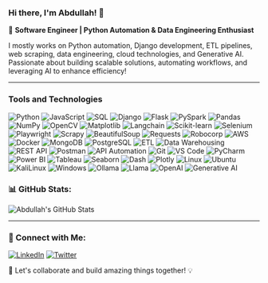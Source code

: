 ### Hi there, I'm Abdullah! 👋

🚀 **Software Engineer | Python Automation & Data Engineering Enthusiast**

I mostly works on Python automation, Django development, ETL pipelines, web scraping, data engineering, cloud technologies, and Generative AI. Passionate about building scalable solutions, automating workflows, and leveraging AI to enhance efficiency!

---

### **Tools and Technologies**
![Python](https://img.shields.io/badge/-Python-3776AB?style=for-the-badge&logo=python&logoColor=white)
![JavaScript](https://img.shields.io/badge/-JavaScript-F7DF1E?style=for-the-badge&logo=javascript&logoColor=black)
![SQL](https://img.shields.io/badge/-SQL-4479A1?style=for-the-badge&logo=mysql&logoColor=white)
![Django](https://img.shields.io/badge/-Django-092E20?style=for-the-badge&logo=django&logoColor=white)
![Flask](https://img.shields.io/badge/-Flask-000000?style=for-the-badge&logo=flask&logoColor=white)
![PySpark](https://img.shields.io/badge/-PySpark-E25A1C?style=for-the-badge&logo=apache-spark&logoColor=white)
![Pandas](https://img.shields.io/badge/-Pandas-150458?style=for-the-badge&logo=pandas&logoColor=white)
![NumPy](https://img.shields.io/badge/-NumPy-013243?style=for-the-badge&logo=numpy&logoColor=white)
![OpenCV](https://img.shields.io/badge/-OpenCV-5C3EE8?style=for-the-badge&logo=opencv&logoColor=white)
![Matplotlib](https://img.shields.io/badge/-Matplotlib-003B57?style=for-the-badge&logo=matplotlib&logoColor=white)
![Langchain](https://img.shields.io/badge/-Langchain-000000?style=for-the-badge&logo=langchain&logoColor=white)
![Scikit-learn](https://img.shields.io/badge/-Scikit--learn-F7931E?style=for-the-badge&logo=scikit-learn&logoColor=white)
![Selenium](https://img.shields.io/badge/-Selenium-43B02A?style=for-the-badge&logo=selenium&logoColor=white)
![Playwright](https://img.shields.io/badge/-Playwright-2EAD33?style=for-the-badge&logo=microsoft&logoColor=white)
![Scrapy](https://img.shields.io/badge/-Scrapy-88AA44?style=for-the-badge&logo=scrapy&logoColor=white)
![BeautifulSoup](https://img.shields.io/badge/-BeautifulSoup-181717?style=for-the-badge&logo=python&logoColor=white)
![Requests](https://img.shields.io/badge/-Requests-FF6F00?style=for-the-badge&logo=requests&logoColor=white)
![Robocorp](https://img.shields.io/badge/-Robocorp-0080A4?style=for-the-badge&logo=robocorp&logoColor=white)
![AWS](https://img.shields.io/badge/-AWS-232F3E?style=for-the-badge&logo=amazon-aws&logoColor=white)
![Docker](https://img.shields.io/badge/-Docker-2496ED?style=for-the-badge&logo=docker&logoColor=white)
![MongoDB](https://img.shields.io/badge/-MongoDB-47A248?style=for-the-badge&logo=mongodb&logoColor=white)
![PostgreSQL](https://img.shields.io/badge/-PostgreSQL-336791?style=for-the-badge&logo=postgresql&logoColor=white)
![ETL](https://img.shields.io/badge/-ETL-FFD700?style=for-the-badge&logo=apache-airflow&logoColor=black)
![Data Warehousing](https://img.shields.io/badge/-Data_Warehousing-00BFFF?style=for-the-badge&logo=python&logoColor=white)
![REST API](https://img.shields.io/badge/-REST%20API-25D366?style=for-the-badge&logo=swagger&logoColor=white)
![Postman](https://img.shields.io/badge/-Postman-FF6C37?style=for-the-badge&logo=postman&logoColor=white)
![API Automation](https://img.shields.io/badge/-API%20Automation-009688?style=for-the-badge&logo=api&logoColor=white)
![Git](https://img.shields.io/badge/-Git-F05032?style=for-the-badge&logo=git&logoColor=white)
![VS Code](https://img.shields.io/badge/-VS%20Code-007ACC?style=for-the-badge&logo=visual-studio-code&logoColor=white)
![PyCharm](https://img.shields.io/badge/-PyCharm-000000?style=for-the-badge&logo=pycharm&logoColor=white)
![Power BI](https://img.shields.io/badge/-Power%20BI-FFCD00?style=for-the-badge&logo=power-bi&logoColor=white)
![Tableau](https://img.shields.io/badge/-Tableau-E97627?style=for-the-badge&logo=tableau&logoColor=white)
![Seaborn](https://img.shields.io/badge/-Seaborn-FF6F00?style=for-the-badge&logo=seaborn&logoColor=white)
![Dash](https://img.shields.io/badge/-Dash-0085A1?style=for-the-badge&logo=plotly&logoColor=white)
![Plotly](https://img.shields.io/badge/-Plotly-3E7DE1?style=for-the-badge&logo=plotly&logoColor=white)
![Linux](https://img.shields.io/badge/-Linux-FCC624?style=for-the-badge&logo=linux&logoColor=black)
![Ubuntu](https://img.shields.io/badge/-Ubuntu-E95420?style=for-the-badge&logo=ubuntu&logoColor=white)
![KaliLinux](https://img.shields.io/badge/-KaliLinux-557C88?style=for-the-badge&logo=kali-linux&logoColor=white)
![Windows](https://img.shields.io/badge/-Windows-0078D4?style=for-the-badge&logo=windows&logoColor=white)
![Ollama](https://img.shields.io/badge/-Ollama-0098A6?style=for-the-badge&logo=ollama&logoColor=white)
![Llama](https://img.shields.io/badge/-Llama-0D5C6B?style=for-the-badge&logo=llama&logoColor=white)
![OpenAI](https://img.shields.io/badge/-OpenAI-8E8D8E?style=for-the-badge&logo=openai&logoColor=white)
![Generative AI](https://img.shields.io/badge/-Generative%20AI-9C2B7D?style=for-the-badge&logo=ai&logoColor=white)


### 📊 GitHub Stats:
![Abdullah's GitHub Stats](https://github-readme-stats.vercel.app/api?username=your-github-username&show_icons=true&theme=radical)

---

### 🔗 Connect with Me:
[![LinkedIn](https://img.shields.io/badge/-LinkedIn-0077B5?style=for-the-badge&logo=linkedin&logoColor=white)](https://www.linkedin.com/in/your-profile)
[![Twitter](https://img.shields.io/badge/-Twitter-1DA1F2?style=for-the-badge&logo=twitter&logoColor=white)](https://twitter.com/your-profile)

🚀 Let's collaborate and build amazing things together! 💡
